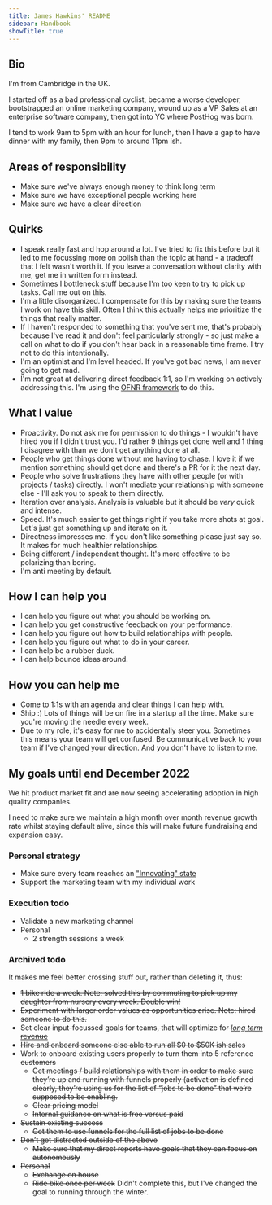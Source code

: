 ```yaml
---
title: James Hawkins' README
sidebar: Handbook
showTitle: true
---
```


## Bio

I'm from Cambridge in the UK.

I started off as a bad professional cyclist, became a worse developer, bootstrapped an online marketing company, wound up as a VP Sales at an enterprise software company, then got into YC where PostHog was born.

I tend to work 9am to 5pm with an hour for lunch, then I have a gap to have dinner with my family, then 9pm to around 11pm ish.

## Areas of responsibility

- Make sure we've always enough money to think long term
- Make sure we have exceptional people working here
- Make sure we have a clear direction

## Quirks

- I speak really fast and hop around a lot. I've tried to fix this before but it led to me focussing more on polish than the topic at hand - a tradeoff that I felt wasn't worth it. If you leave a conversation without clarity with me, get me in written form instead.
- Sometimes I bottleneck stuff because I'm too keen to try to pick up tasks. Call me out on this.
- I'm a little disorganized. I compensate for this by making sure the teams I work on have this skill. Often I think this actually helps me prioritize the things that really matter.
- If I haven't responded to something that you've sent me, that's probably because I've read it and don't feel particularly strongly - so just make a call on what to do if you don't hear back in a reasonable time frame. I try not to do this intentionally.
- I'm an optimist and I'm level headed. If you've got bad news, I am never going to get mad.
- I'm not great at delivering direct feedback 1:1, so I'm working on actively addressing this. I'm using the [OFNR framework](https://danieltenner.com/2015/05/05/nonviolent-communication/) to do this.

## What I value

- Proactivity. Do not ask me for permission to do things - I wouldn't have hired you if I didn't trust you. I'd rather 9 things get done well and 1 thing I disagree with than we don't get anything done at all. 
- People who get things done without me having to chase. I love it if we mention something should get done and there's a PR for it the next day.
- People who solve frustrations they have with other people (or with projects / tasks) directly. I won't mediate your relationship with someone else - I'll ask you to speak to them directly. 
- Iteration over analysis. Analysis is valuable but it should be _very_ quick and intense.
- Speed. It's much easier to get things right if you take more shots at goal. Let's just get something up and iterate on it.
- Directness impresses me. If you don't like something please just say so. It makes for much healthier relationships.
- Being different / independent thought. It's more effective to be polarizing than boring.
- I'm anti meeting by default.

## How I can help you

- I can help you figure out what you should be working on.
- I can help you get constructive feedback on your performance.
- I can help you figure out how to build relationships with people.
- I can help you figure out what to do in your career.
- I can help be a rubber duck.
- I can help bounce ideas around.

## How you can help me

- Come to 1:1s with an agenda and clear things I can help with.
- Ship :) Lots of things will be on fire in a startup all the time. Make sure you're moving the needle every week.
- Due to my role, it's easy for me to accidentally steer you. Sometimes this means your team will get confused. Be communicative back to your team if I've changed your direction. And you don't have to listen to me.

## My goals until end December 2022

We hit product market fit and are now seeing accelerating adoption in high quality companies.

I need to make sure we maintain a high month over month revenue growth rate whilst staying default alive, since this will make future fundraising and expansion easy.

### Personal strategy

- Make sure every team reaches an ["Innovating" state](https://danlebrero.com/2022/07/06/an-elegant-puzzle-systems-of-engineer-management-book-summary/)
- Support the marketing team with my individual work 

### Execution todo

- Validate a new marketing channel
- Personal
  - 2 strength sessions a week
  
### Archived todo

It makes me feel better crossing stuff out, rather than deleting it, thus:
- ~~1 bike ride a week. Note: solved this by commuting to pick up my daughter from nursery every week. Double win!~~
- ~~Experiment with larger order values as opportunities arise. Note: hired someone to do this.~~
- ~~Set clear input-focussed goals for teams, that will optimize for [_long term_ revenue](/blog/ceo-diary-1)~~
- ~~Hire and onboard someone else able to run all $0 to $50K ish sales~~
- ~~Work to onboard existing users properly to turn them into 5 reference customers~~
  - ~~Get meetings / build relationships with them in order to make sure they’re up and running with funnels properly (activation is defined clearly, they’re using us for the list of “jobs to be done” that we’re supposed to be enabling.~~
  - ~~Clear pricing model~~
  - ~~Internal guidance on what is free versus paid~~
- ~~Sustain existing success~~
  - ~~Get them to use funnels for the full list of jobs to be done~~
- ~~Don’t get distracted outside of the above~~
  - ~~Make sure that my direct reports have goals that they can focus on autonomously~~
- ~~Personal~~
  - ~~Exchange on house~~
  - ~~Ride bike once per week~~ Didn't complete this, but I've changed the goal to running through the winter.